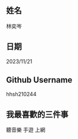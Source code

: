 姓名
----
林奕岑

日期
----
2023/11/21

Github Username
---------------
hhsh210244

我最喜歡的三件事
---------------
聽音樂 手遊 上網
